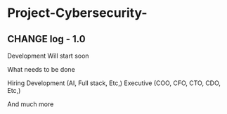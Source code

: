 # Project-Cybersecurity-

CHANGE log - 1.0 
-----------
Development Will start soon

What needs to be done

Hiring
Development (AI, Full stack, Etc,)
Executive (COO, CFO, CTO, CDO, Etc,)

And much more
